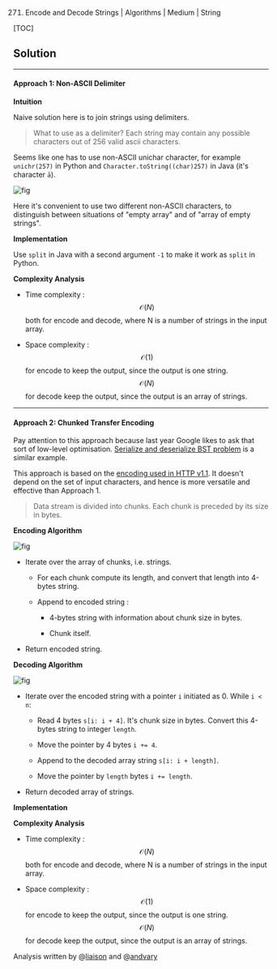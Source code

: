 271. Encode and Decode Strings | Algorithms | Medium | String

[TOC]

## Solution

--- 

#### Approach 1: Non-ASCII Delimiter

**Intuition**

Naive solution here is to join strings using delimiters.

> What to use as a delimiter? Each string may contain 
any possible characters out of 256 valid ascii characters.

Seems like one has to use non-ASCII unichar character, 
for example `unichr(257)` in Python and
`Character.toString((char)257)` in Java (it's character `ā`). 

![fig](../Figures/271/delimiter.png)

Here it's convenient to use two different non-ASCII characters,
to distinguish between situations of "empty array" and 
of "array of empty strings". 

**Implementation**

Use `split` in Java with a second argument `-1` to 
make it work as `split` in Python.



**Complexity Analysis**

* Time complexity : $$\mathcal{O}(N)$$ both for encode and decode,
where N is a number of strings in the input array.

* Space complexity : $$\mathcal{O}(1)$$ for encode to keep the output,
since the output is one string.
$$\mathcal{O}(N)$$ for decode keep the output,
since the output is an array of strings.
 



---
#### Approach 2: Chunked Transfer Encoding

Pay attention to this approach because last year Google likes
to ask that sort of low-level optimisation. 
[Serialize and deserialize BST problem](https://leetcode.com/articles/serialize-and-deserialize-bst/)
is a similar example. 

This approach is based on the 
[encoding used in HTTP v1.1](https://en.wikipedia.org/wiki/Chunked_transfer_encoding).
It doesn't depend on the set of input characters, and hence
is more versatile and effective than Approach 1.

> Data stream is divided into chunks.
Each chunk is preceded by its size in bytes.

**Encoding Algorithm**

![fig](../Figures/271/encodin.png)

- Iterate over the array of chunks, i.e. strings. 

    - For each chunk compute its length, and convert that length into
    4-bytes string.
    
    - Append to encoded string :
     
        - 4-bytes string with information about chunk size in bytes.
        
        - Chunk itself.
        
- Return encoded string.

**Decoding Algorithm**

![fig](../Figures/271/decodin.png)

- Iterate over the encoded string with a pointer `i` initiated as 0.
While `i < n`:

    - Read 4 bytes `s[i: i + 4]`. It's chunk size in bytes. 
    Convert this 4-bytes string to integer `length`.
    
    - Move the pointer by 4 bytes `i += 4`.
    
    - Append to the decoded array string `s[i: i + length]`.
    
    - Move the pointer by `length` bytes `i += length`.
    
- Return decoded array of strings.

**Implementation**



**Complexity Analysis**

* Time complexity : $$\mathcal{O}(N)$$ both for encode and decode,
where N is a number of strings in the input array.

* Space complexity : $$\mathcal{O}(1)$$ for encode to keep the output,
since the output is one string.
$$\mathcal{O}(N)$$ for decode keep the output,
since the output is an array of strings.

Analysis written by @[liaison](https://leetcode.com/liaison/)
and @[andvary](https://leetcode.com/andvary/)
